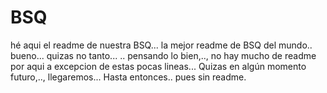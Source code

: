 # BSQ
hé aqui el readme de nuestra BSQ...
la mejor readme de BSQ del mundo.. bueno... quizas no tanto... 
.. pensando lo bien,.., no hay mucho de readme por aqui a excepcion de estas pocas lineas... 
Quizas en algún momento futuro,.., llegaremos... 
Hasta entonces.. pues sin readme.
